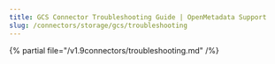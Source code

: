 ```yaml
---
title: GCS Connector Troubleshooting Guide | OpenMetadata Support
slug: /connectors/storage/gcs/troubleshooting
---
```


{% partial file="/v1.9connectors/troubleshooting.md" /%}

